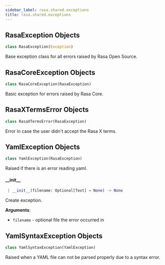 ```yaml
---
sidebar_label: rasa.shared.exceptions
title: rasa.shared.exceptions
---
```


## RasaException Objects

```python
class RasaException(Exception)
```

Base exception class for all errors raised by Rasa Open Source.

## RasaCoreException Objects

```python
class RasaCoreException(RasaException)
```

Basic exception for errors raised by Rasa Core.

## RasaXTermsError Objects

```python
class RasaXTermsError(RasaException)
```

Error in case the user didn&#x27;t accept the Rasa X terms.

## YamlException Objects

```python
class YamlException(RasaException)
```

Raised if there is an error reading yaml.

#### \_\_init\_\_

```python
 | __init__(filename: Optional[Text] = None) -> None
```

Create exception.

**Arguments**:

- `filename` - optional file the error occurred in

## YamlSyntaxException Objects

```python
class YamlSyntaxException(YamlException)
```

Raised when a YAML file can not be parsed properly due to a syntax error.


